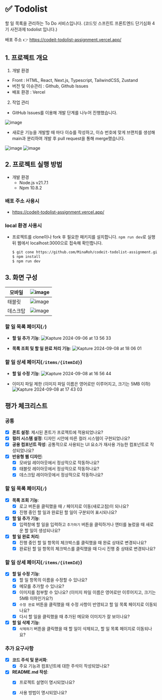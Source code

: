 # ✅ Todolist

할 일 목록을 관리하는 To Do 서비스입니다.
(코드잇 스프린트 프론트엔드 단기심화 4기 사전과제 todolist 입니다.)

배포 주소 👉 https://codeit-todolist-assignment.vercel.app/


## 1. 프로젝트 개요

1. 개발 환경

  - Front : HTML, React, Next.js, Typescript, TailwindCSS, Zustand
  - 버전 및 이슈관리 : Github, Github Issues
  - 배포 환경 : Vercel

2. 작업 관리
   
  - GitHub Issues를 이용해 개발 단계를 나누어 진행했습니다.
      
![image](https://github.com/user-attachments/assets/207682f4-83aa-45d2-bbb5-4bf349d7a848)


  - 새로운 기능을 개발할 때 마다 이슈를 작성하고, 이슈 번호에 맞게 브랜치를 생성해 main과 분리하여 개발 후 pull request을 통해 merge했습니다.
    
![image](https://github.com/user-attachments/assets/3994e1c6-2e74-4f5d-8ebb-55033de0c59a)
![image](https://github.com/user-attachments/assets/fcaecbbb-25a7-4e11-8e1b-d9bf0d36ff2c)




## 2. 프로젝트 실행 방법
  - 개발 환경
      - Node.js v21.7.1
      - Npm 10.8.2
  
### 배포 주소 사용시
- https://codeit-todolist-assignment.vercel.app/ 
### local 환경 사용시
- 프로젝트를 clone이나 fork 후 필요한 패키지를 설치합니다. `npm run dev`로 실행뒤 웹에서 localhost:3000으로 접속해 확인합니다.
  
     ```bash
     $ git cone https://github.com/MinaRoh/codeit-todolist-assignment.git
     $ npm install
     $ npm run dev
     ```
     

## 3. 화면 구성

|모바일|![image](https://github.com/user-attachments/assets/3fb7a3b5-385e-4a44-be33-b16bab2a7fad)|
|------|---|
|태블릿|![image](https://github.com/user-attachments/assets/11ec4299-95d8-403e-86d0-96aa16873ab2)|
|데스크탑|![image](https://github.com/user-attachments/assets/fa2248a9-3dd6-4b69-98ee-494c465750ae)|



### **할 일 목록 페이지(`/`)**

- **할 일 추가 기능**:
  ![Kapture 2024-09-06 at 13 56 33](https://github.com/user-attachments/assets/3010ef9f-66e5-44cc-81c9-9e5c4d0016d8)

- **목록 조회 및 할 일 완료 처리 기능**:
  ![Kapture 2024-09-08 at 18 06 01](https://github.com/user-attachments/assets/521bb5c6-cf09-4d08-a3fa-ccf4b87d00e5)


### **할 일 상세 페이지(`/items/{itemId}`)**

- **할 일 수정 기능**:
  ![Kapture 2024-09-08 at 16 56 44](https://github.com/user-attachments/assets/dfe87911-52f8-41bb-92d4-329f30ea4b8f)

- 이미지 파일 제한 (이미지 파일 이름은 영어로만 이루어지고, 크기는 5MB 이하)
  ![Kapture 2024-09-08 at 17 43 03](https://github.com/user-attachments/assets/1acd948a-82d6-4640-a803-b5b2589e2b1d)
          



## 평가 체크리스트
### **공통**

- [x]  **폰트 설정**: 제시된 폰트가 프로젝트에 적용되었나요?
- [x]  **컬러 시스템 설정**: 디자인 시안에 따른 컬러 시스템이 구현되었나요?
- [x]  **공용 컴포넌트 작성**: 공통적으로 사용되는 UI 요소가 재사용 가능한 컴포넌트로 작성되었나요?
- [x]  **반응형 웹 디자인**:
    - [x]  모바일 레이아웃에서 정상적으로 작동하나요?
    - [x]  태블릿 레이아웃에서 정상적으로 작동하나요?
    - [x]  데스크탑 레이아웃에서 정상적으로 작동하나요?

### **할 일 목록 페이지(`/`)**

- [x]  **목록 조회 기능**:
    - [x]  로고 버튼을 클릭했을 때 `/` 페이지로 이동(새로고침)이 되나요?
    - [x]  진행 중인 할 일과 완료된 할 일이 구분되어 표시되나요?
- [x]  **할 일 추가 기능**:
    - [x]  입력창에 할 일을 입력하고 `추가하기` 버튼을 클릭하거나 엔터를 눌렀을 때 새로운 할 일이 생성되나요?
- [x]  **할 일 완료 처리**:
    - [x]  진행 중인 할 일 항목의 체크박스를 클릭했을 때 완료 상태로 변경되나요?
    - [x]  완료된 할 일 항목의 체크박스를 클릭했을 때 다시 진행 중 상태로 변경되나요?

### **할 일 상세 페이지(`/items/{itemId}`)**

- [x]  **할 일 수정 기능**:
    - [x]  할 일 항목의 이름을 수정할 수 있나요?
    - [x]  메모를 추가할 수 있나요?
    - [x]  이미지를 첨부할 수 있나요? (이미지 파일 이름은 영어로만 이루어지고, 크기는 5MB 이하인가요?)
    - [x]  `수정 완료` 버튼을 클릭했을 때 수정 사항이 반영되고 할 일 목록 페이지로 이동되나요?
    - [x]  다시 할 일을 클릭했을 때 추가된 메모와 이미지가 잘 보이나요?
- [x]  **할 일 삭제 기능**:
    - [x]  `삭제하기` 버튼을 클릭했을 때 할 일이 삭제되고, 할 일 목록 페이지로 이동되나요?

### **추가 요구사항**

- [x]  **코드 주석 및 문서화**:
    - [x]  주요 기능과 컴포넌트에 대한 주석이 작성되었나요?
- [x]  **README.md 작성**:
    - [x]  프로젝트 설명이 명시되었나요?
    - [x]  사용 방법이 명시되었나요?
     
